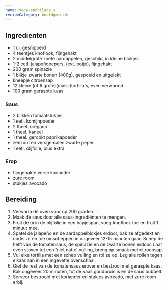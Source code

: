 ```yaml
---
name: Vega-enchilada's
recipeCategory: hoofdgerecht
---
```


## Ingredienten

- 1 ui, gesnipperd
- 4 teentjes knoflook, fijngehakt
- 2 middelgrote zoete aardappelen, geschild, in kleine blokjes
- 1-2 eetl. jalapeñopepers, (evt. potje), fijngehakt
- 200 gram spinazie
- 1 blikje zwarte bonen (400g), gespoeld en uitgelekt
- kneepje citroensap
- 12 kleine (of 6 grote)(maïs-)tortilla's, even verwarmd
- 100 gram geraspte kaas

### Saus

- 2 blikken tomaatstukjes
- 1 eetl. komijnpoeder
- 2 theel. oregano
- 1 theel. kaneel
- 1 theel. gerookt paprikapoeder
- zeezout en versgemalen zwarte peper
- 1 eetl. olijfolie, plus extra

### Erop

- fijngehakte verse koriander
- zure room
- stukjes avocado

## Bereiding

1. Verwarm de oven voor op 200 graden.
2. Maak de saus door alle saus-ingrediënten te mengen.
3. Fruit de ui in de olijfolie in een hapjespan, voeg knoflook toe en fruit 1 minuut mee.
4. Spatel de jalapeño en de aardappelblokjes erdoor, bak ze afgedekt en onder af en toe omscheppen in ongeveer 12-15 minuten gaar. Schep de helft van de tomatensaus, de spinazie en de zwarte bonen erdoor. Laat even stoven tot een 'niet natte' vulling, breng op smaak met citroensap.
5. Vul elke tortilla met een schep vulling en rol ze op. Leg alle rollen tegen elkaar aan in een ingevette ovenschaal.
6. Giet de rest van de tomatensaus erover en bestrooi met geraspte kaas. Bak ongeveer 20 minuten, tot de kaas goudbruin is en de saus bubbelt.
7. Serveer bestrooid met koriander en stukjes avocado, met zure room erbij.
